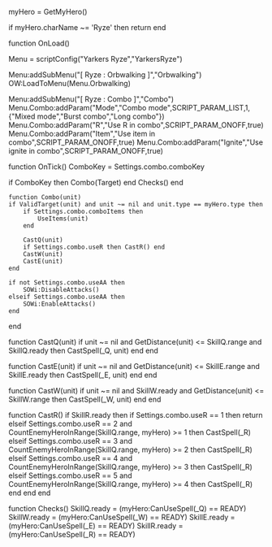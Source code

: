 myHero = GetMyHero()

if myHero.charName ~= 'Ryze' then return end

function OnLoad()

Menu = scriptConfig("Yarkers Ryze","YarkersRyze")

Menu:addSubMenu("[ Ryze : Orbwalking ]","Orbwalking")
		OW:LoadToMenu(Menu.Orbwalking)

Menu:addSubMenu("[ Ryze : Combo ]","Combo")
		Menu.Combo:addParam("Mode","Combo mode",SCRIPT_PARAM_LIST,1,{"Mixed mode","Burst combo","Long combo"})
		Menu.Combo:addParam("R","Use R in combo",SCRIPT_PARAM_ONOFF,true)
		Menu.Combo:addParam("Item","Use item in combo",SCRIPT_PARAM_ONOFF,true)
		Menu.Combo:addParam("Ignite","Use ignite in combo",SCRIPT_PARAM_ONOFF,true)
		
		
function OnTick()
	ComboKey = Settings.combo.comboKey
	
if ComboKey then
		Combo(Target)
	end
	Checks()
	end
	
	function Combo(unit)
	if ValidTarget(unit) and unit ~= nil and unit.type == myHero.type then
		if Settings.combo.comboItems then
			UseItems(unit)
		end
		
		CastQ(unit)
		if Settings.combo.useR then CastR() end
		CastW(unit)
		CastE(unit)
	end
	
	if not Settings.combo.useAA then
		SOWi:DisableAttacks()
	elseif Settings.combo.useAA then
		SOWi:EnableAttacks()
	end
end

function CastQ(unit)
	if unit ~= nil and GetDistance(unit) <= SkillQ.range and SkillQ.ready then
		CastSpell(_Q, unit)
	end
end

function CastE(unit)
	if unit ~= nil and GetDistance(unit) <= SkillE.range and SkillE.ready then
		CastSpell(_E, unit)
	end
end

function CastW(unit)
	if unit ~= nil and SkillW.ready and GetDistance(unit) <= SkillW.range then
		CastSpell(_W, unit)
	end
end

function CastR()
	if SkillR.ready then
		if Settings.combo.useR == 1 then
			return
		elseif Settings.combo.useR == 2 and CountEnemyHeroInRange(SkillQ.range, myHero) >= 1 then
			CastSpell(_R) 
		elseif Settings.combo.useR == 3 and CountEnemyHeroInRange(SkillQ.range, myHero) >= 2 then
			CastSpell(_R)
		elseif Settings.combo.useR == 4 and CountEnemyHeroInRange(SkillQ.range, myHero) >= 3 then
			CastSpell(_R)
		elseif Settings.combo.useR == 5 and CountEnemyHeroInRange(SkillQ.range, myHero) >= 4 then
			CastSpell(_R)
		end
	end
end


function Checks()
	SkillQ.ready = (myHero:CanUseSpell(_Q) == READY)
	SkillW.ready = (myHero:CanUseSpell(_W) == READY)
	SkillE.ready = (myHero:CanUseSpell(_E) == READY)
	SkillR.ready = (myHero:CanUseSpell(_R) == READY)
